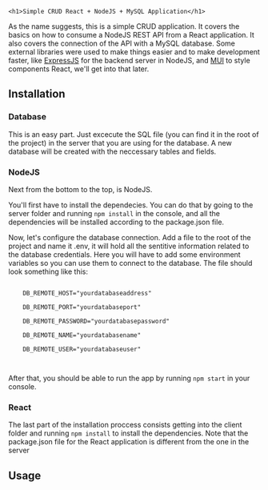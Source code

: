 	<h1>Simple CRUD React + NodeJS + MySQL Application</h1>
<p>As the name suggests, this is a simple CRUD application. It covers the basics on how to consume a NodeJS REST API from a React application. It also covers the connection of the API with a MySQL database. Some external libraries were used to make things easier and to make development faster, like <a href="https://expressjs.com/">ExpressJS<a> for the backend server in NodeJS, and <a href="https://mui.com/">MUI<a> to style components React, we'll get into that later.<p>

<h2>Installation</h2>
  <h3>Database</h3>
    <p>This is an easy part. Just excecute the SQL file (you can find it in the root of the project) in the server that you are using for the database. A new database will be created with the neccessary tables and fields.</p>
  
  <h3>NodeJS</h3>
    <p>Next from the bottom to the top, is NodeJS.</p>
    <p>You'll first have to install the dependecies. You can do that by going to the server folder and running <code>npm install</code> in the console, and all the dependencies will be installed according to the package.json file.</p>
    <p>Now, let's configure the database connection. Add a file to the root of the project and name it .env, it will hold all the sentitive information related to the database credentials. Here you will have to add some environment variables so you can use them to connect to the database. The file should look something like this:</p>
    <code>
    DB_REMOTE_HOST="yourdatabaseaddress"<br>
    DB_REMOTE_PORT="yourdatabaseport"<br>
    DB_REMOTE_PASSWORD="yourdatabasepassword"<br>
    DB_REMOTE_NAME="yourdatabasename"<br>
    DB_REMOTE_USER="yourdatabaseuser"<br>
    </code>
    <p>After that, you should be able to run the app by running <code>npm start</code> in your console.</p>
  
  <h3>React</h3>
    <p>The last part of the installation proccess consists getting into the client folder and running <code>npm install</code> to install the dependencies. Note that the package.json file for the React application is different from the one in the server</p>
  
<h2>Usage</h2>
 
 
